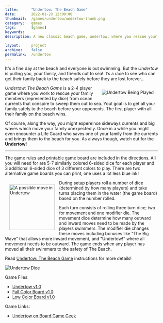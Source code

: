 ```yaml
---
title: 		"Undertow: The Beach Game"
date: 		2022-01-20 12:00:00
thumbnail:	/games/undertow/undertow-thumb.png
category:	games
tags: 		[games]
keywords:
description: A new classic beach game, undertow, where you rescue your family from ocean currents.

layout:     project
archive:	false
permalink:  /undertow
---
```

It's a fine day at the beach and everyone is out swimming. But the *Undertow* is pulling you, your family, and friends out to sea! It’s a race to see who can get their family back to the beach safely before they are lost forever...

<!-- more -->

<a href="{{site.baseurl}}/assets/games/undertow/undertow-play.png">
<img src="{{site.baseurl}}/assets/games/undertow/undertow-play.png" alt="Undertow Being Played" style="float: right; max-width: 50%; padding: 1em;">
</a>

_Undertow: The Beach Game_ is a 2-4 player game where you work to rescue your family members (represented by dice) from ocean currents that conspire to sweep them out to sea. Yout goal is to get all your family safely to the beach before your opponents. The first player with all their family on the beach wins.

Of course, along the way, you might expereince sideways currents and big waves which move your family unexpectedly. Once in a while you might even encounter a Life Guard who saves one of your family from the currents and brings them to the beach for you. As always though, watch out for the **Undertow**!

---

The game rules and printable game board are included in the directions. All you will need for are 5-7 similarly colored 6-sided dice for each player and 3 additional 6-sided dice of 3 different colors to play. There are two alternative game boards you can print, one uses a lot less blue ink!

<a href="{{site.baseurl}}/assets/games/undertow/undertow-thumb.png">
<img src="{{site.baseurl}}/assets/games/undertow/undertow-thumb.png" alt="A possible move in Undertow" style="float: left; height: 150px; padding: 1em;">
</a>

During setup players roll a number of dice (determined by how many players) and take turns placing them in the water (the game board) based on the number rolled.

Each turn consists of rolling three turn dice; two for movement and one modifier die. The movement dice determine how many outward and inward moves need to be made by the players swimmers. The modifier die changes these moves including bonuses like "The Big Wave" that allows more inward movement, and "Undertow!" where all movement needs to be outward.
The game ends when any player has moved all their swimmers to the safety of The Beach.

Read [Undertow: The Beach Game]({{site.baseurl}}/assets/games/undertow/undertow-v1.0.pdf) instructions for more details!

![Undertow Dice]({{site.baseurl}}/assets/games/undertow/undertow-dice.png)

Game Files:

* [Undertow v1.0]({{site.baseurl}}/assets/games/undertow/undertow-v1.0.pdf)
* [Full Color Board v1.0]({{site.baseurl}}/assets/games/undertow/undertow-board-v1.0.pdf)
* [Low Color Board v1.0]({{site.baseurl}}/assets/games/undertow/undertow-board-low-v1.0.pdf)

Game Links:

* [Undertow on Board Game Geek](https://boardgamegeek.com/boardgame/359334/undertow-beach-game)

